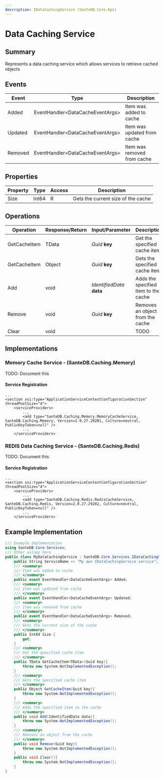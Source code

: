 ```yaml
---
description: IDataCachingService (SanteDB.Core.Api)
---
```


# Data Caching Service

## Summary

Represents a data caching service which allows services to retrieve cached objects

## Events

| Event   | Type                              | Description                 |
| ------- | --------------------------------- | --------------------------- |
| Added   | EventHandler\<DataCacheEventArgs> | Item was added to cache     |
| Updated | EventHandler\<DataCacheEventArgs> | Item was updated from cache |
| Removed | EventHandler\<DataCacheEventArgs> | Item was removed from cache |

## Properties

| Property | Type  | Access | Description                        |
| -------- | ----- | ------ | ---------------------------------- |
| Size     | Int64 | R      | Gets the current size of the cache |

## Operations

| Operation    | Response/Return | Input/Parameter           | Description                          |
| ------------ | --------------- | ------------------------- | ------------------------------------ |
| GetCacheItem | TData           | _Guid_ **key**            | Get the specified cache item         |
| GetCacheItem | Object          | _Guid_ **key**            | Gets the specified cache item        |
| Add          | void            | _IdentifiedData_ **data** | Adds the specified item to the cache |
| Remove       | void            | _Guid_ **key**            | Removes an object from the cache     |
| Clear        | void            |                           | TODO                                 |

## Implementations

### Memory Cache Service - (SanteDB.Caching.Memory)

TODO: Document this

#### Service Registration

```markup
...
<section xsi:type="ApplicationServiceContextConfigurationSection" threadPoolSize="4">
    <serviceProviders>
        ...
        <add type="SanteDB.Caching.Memory.MemoryCacheService, SanteDB.Caching.Memory, Version=2.0.27.29201, Culture=neutral, PublicKeyToken=null" />
        ...
    </serviceProviders>
```

### REDIS Data Caching Service - (SanteDB.Caching.Redis)

TODO: Document this

#### Service Registration

```markup
...
<section xsi:type="ApplicationServiceContextConfigurationSection" threadPoolSize="4">
    <serviceProviders>
        ...
        <add type="SanteDB.Caching.Redis.RedisCacheService, SanteDB.Caching.Redis, Version=2.0.27.29202, Culture=neutral, PublicKeyToken=null" />
        ...
    </serviceProviders>
```

## Example Implementation

```csharp
/// Example Implementation
using SanteDB.Core.Services;
/// Other usings here
public class MyDataCachingService : SanteDB.Core.Services.IDataCachingService { 
    public String ServiceName => "My own IDataCachingService service";
    /// <summary>
    /// Item was added to cache
    /// </summary>
    public event EventHandler<DataCacheEventArgs> Added;
    /// <summary>
    /// Item was updated from cache
    /// </summary>
    public event EventHandler<DataCacheEventArgs> Updated;
    /// <summary>
    /// Item was removed from cache
    /// </summary>
    public event EventHandler<DataCacheEventArgs> Removed;
    /// <summary>
    /// Gets the current size of the cache
    /// </summary>
    public Int64 Size {
        get;
    }
    /// <summary>
    /// Get the specified cache item
    /// </summary>
    public TData GetCacheItem<TData>(Guid key){
        throw new System.NotImplementedException();
    }
    /// <summary>
    /// Gets the specified cache item
    /// </summary>
    public Object GetCacheItem(Guid key){
        throw new System.NotImplementedException();
    }
    /// <summary>
    /// Adds the specified item to the cache
    /// </summary>
    public void Add(IdentifiedData data){
        throw new System.NotImplementedException();
    }
    /// <summary>
    /// Removes an object from the cache
    /// </summary>
    public void Remove(Guid key){
        throw new System.NotImplementedException();
    }
    public void Clear(){
        throw new System.NotImplementedException();
    }
}
```
